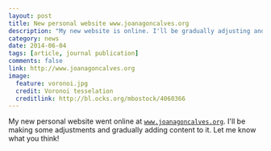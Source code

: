```yaml
---
layout: post
title: New personal website www.joanagoncalves.org
description: "My new website is online. I'll be gradually adjusting and adding content to it."
category: news
date: 2014-06-04
tags: [article, journal publication]
comments: false
link: http://www.joanagoncalves.org
image:
  feature: voronoi.jpg
  credit: Voronoi tesselation
  creditlink: http://bl.ocks.org/mbostock/4060366
---
```


My new personal website went online at [`www.joanagoncalves.org`](http://www.joanagoncalves.org). I'll be making some adjustments and gradually adding content to it. Let me know what you think!

